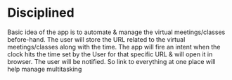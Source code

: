 # Disciplined
Basic idea of the app is to automate & manage the virtual meetings/classes before-hand.
The user will store the URL related to the virtual meetings/classes along with the time.
The app will fire an intent when the clock hits the time set by the User for that specific URL & will open it in browser.
The user will be notified.
So link to everything at one place will help manage multitasking
